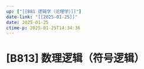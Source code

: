 ```yaml
---
up: ["[[B81 逻辑学（论理学）]]"]
date-link: "[[2025-01-25]]"
date: 2025-01-25
ctime-p: 2025-01-25T14:34:36
---
```


# [B813] 数理逻辑（符号逻辑）
